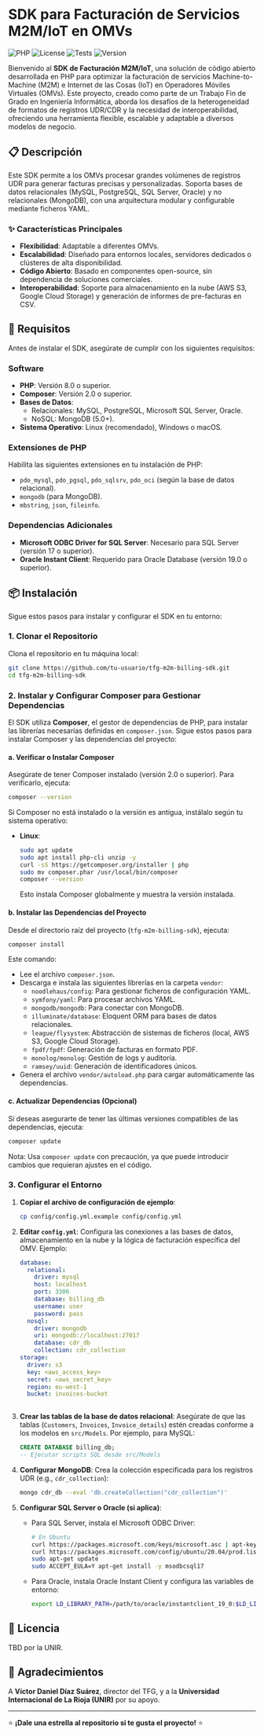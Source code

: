# SDK para Facturación de Servicios M2M/IoT en OMVs

![PHP](https://img.shields.io/badge/PHP-8.0+-blueviolet) ![License](https://img.shields.io/badge/License-MIT-green) ![Tests](https://img.shields.io/badge/Tests-Passing-brightgreen) ![Version](https://img.shields.io/badge/Version-1.0-blue)

Bienvenido al **SDK de Facturación M2M/IoT**, una solución de código abierto desarrollada en PHP para optimizar la facturación de servicios Machine-to-Machine (M2M) e Internet de las Cosas (IoT) en Operadores Móviles Virtuales (OMVs). Este proyecto, creado como parte de un Trabajo Fin de Grado en Ingeniería Informática, aborda los desafíos de la heterogeneidad de formatos de registros UDR/CDR y la necesidad de interoperabilidad, ofreciendo una herramienta flexible, escalable y adaptable a diversos modelos de negocio.

## 📋 Descripción

Este SDK permite a los OMVs procesar grandes volúmenes de registros UDR para generar facturas precisas y personalizadas. Soporta bases de datos relacionales (MySQL, PostgreSQL, SQL Server, Oracle) y no relacionales (MongoDB), con una arquitectura modular y configurable mediante ficheros YAML.

### ✨ Características Principales
- **Flexibilidad**: Adaptable a diferentes OMVs.
- **Escalabilidad**: Diseñado para entornos locales, servidores dedicados o clústeres de alta disponibilidad.
- **Código Abierto**: Basado en componentes open-source, sin dependencia de soluciones comerciales.
- **Interoperabilidad**: Soporte para almacenamiento en la nube (AWS S3, Google Cloud Storage) y generación de informes de pre-facturas en CSV.

## 🚀 Requisitos

Antes de instalar el SDK, asegúrate de cumplir con los siguientes requisitos:

### Software
- **PHP**: Versión 8.0 o superior.
- **Composer**: Versión 2.0 o superior.
- **Bases de Datos**:
  - Relacionales: MySQL, PostgreSQL, Microsoft SQL Server, Oracle.
  - NoSQL: MongoDB (5.0+).
- **Sistema Operativo**: Linux (recomendado), Windows o macOS.


### Extensiones de PHP
Habilita las siguientes extensiones en tu instalación de PHP:
- `pdo_mysql`, `pdo_pgsql`, `pdo_sqlsrv`, `pdo_oci` (según la base de datos relacional).
- `mongodb` (para MongoDB).
- `mbstring`, `json`, `fileinfo`.

### Dependencias Adicionales
- **Microsoft ODBC Driver for SQL Server**: Necesario para SQL Server (versión 17 o superior).
- **Oracle Instant Client**: Requerido para Oracle Database (versión 19.0 o superior).

## 📦 Instalación

Sigue estos pasos para instalar y configurar el SDK en tu entorno:

### 1. Clonar el Repositorio
Clona el repositorio en tu máquina local:
```bash
git clone https://github.com/tu-usuario/tfg-m2m-billing-sdk.git
cd tfg-m2m-billing-sdk
```

### 2. Instalar y Configurar Composer para Gestionar Dependencias
El SDK utiliza **Composer**, el gestor de dependencias de PHP, para instalar las librerías necesarias definidas en `composer.json`. Sigue estos pasos para instalar Composer y las dependencias del proyecto:

#### a. Verificar o Instalar Composer
Asegúrate de tener Composer instalado (versión 2.0 o superior). Para verificarlo, ejecuta:
```bash
composer --version
```
Si Composer no está instalado o la versión es antigua, instálalo según tu sistema operativo:

- **Linux**:
  ```bash
  sudo apt update
  sudo apt install php-cli unzip -y
  curl -sS https://getcomposer.org/installer | php
  sudo mv composer.phar /usr/local/bin/composer
  composer --version
  ```
  Esto instala Composer globalmente y muestra la versión instalada.



#### b. Instalar las Dependencias del Proyecto
Desde el directorio raíz del proyecto (`tfg-m2m-billing-sdk`), ejecuta:
```bash
composer install
```
Este comando:
- Lee el archivo `composer.json`.
- Descarga e instala las siguientes librerías en la carpeta `vendor`:
  - `noodlehaus/config`: Para gestionar ficheros de configuración YAML.
  - `symfony/yaml`: Para procesar archivos YAML.
  - `mongodb/mongodb`: Para conectar con MongoDB.
  - `illuminate/database`: Eloquent ORM para bases de datos relacionales.
  - `league/flysystem`: Abstracción de sistemas de ficheros (local, AWS S3, Google Cloud Storage).
  - `fpdf/fpdf`: Generación de facturas en formato PDF.
  - `monolog/monolog`: Gestión de logs y auditoría.
  - `ramsey/uuid`: Generación de identificadores únicos.
- Genera el archivo `vendor/autoload.php` para cargar automáticamente las dependencias.

#### c. Actualizar Dependencias (Opcional)
Si deseas asegurarte de tener las últimas versiones compatibles de las dependencias, ejecuta:
```bash
composer update
```
Nota: Usa `composer update` con precaución, ya que puede introducir cambios que requieran ajustes en el código.



### 3. Configurar el Entorno
1. **Copiar el archivo de configuración de ejemplo**:
   ```bash
   cp config/config.yml.example config/config.yml
   ```
2. **Editar `config.yml`**:
   Configura las conexiones a las bases de datos, almacenamiento en la nube y la lógica de facturación específica del OMV. Ejemplo:
   ```yaml
   database:
     relational:
       driver: mysql
       host: localhost
       port: 3306
       database: billing_db
       username: user
       password: pass
     nosql:
       driver: mongodb
       uri: mongodb://localhost:27017
       database: cdr_db
       collection: cdr_collection
   storage:
     driver: s3
     key: <aws_access_key>
     secret: <aws_secret_key>
     region: eu-west-1
     bucket: invoices-bucket
  
   ```

3. **Crear las tablas de la base de datos relacional**:
   Asegúrate de que las tablas (`Customers`, `Invoices`, `Invoice_details`) estén creadas conforme a los modelos en `src/Models`. Por ejemplo, para MySQL:
   ```sql
   CREATE DATABASE billing_db;
   -- Ejecutar scripts SQL desde src/Models
   ```

4. **Configurar MongoDB**:
   Crea la colección especificada para los registros UDR (e.g., `cdr_collection`):
   ```bash
   mongo cdr_db --eval 'db.createCollection("cdr_collection")'
   ```

5. **Configurar SQL Server o Oracle (si aplica)**:
   - Para SQL Server, instala el Microsoft ODBC Driver:
     ```bash
     # En Ubuntu
     curl https://packages.microsoft.com/keys/microsoft.asc | apt-key add -
     curl https://packages.microsoft.com/config/ubuntu/20.04/prod.list > /etc/apt/sources.list.d/mssql-release.list
     sudo apt-get update
     sudo ACCEPT_EULA=Y apt-get install -y msodbcsql17
     ```
   - Para Oracle, instala Oracle Instant Client y configura las variables de entorno:
     ```bash
     export LD_LIBRARY_PATH=/path/to/oracle/instantclient_19_0:$LD_LIBRARY_PATH
     ```




## 📜 Licencia

TBD por la UNIR.

## 🙌 Agradecimientos

A **Víctor Daniel Díaz Suárez**, director del TFG, y a la **Universidad Internacional de La Rioja (UNIR)** por su apoyo.

---

⭐ **¡Dale una estrella al repositorio si te gusta el proyecto!** ⭐
